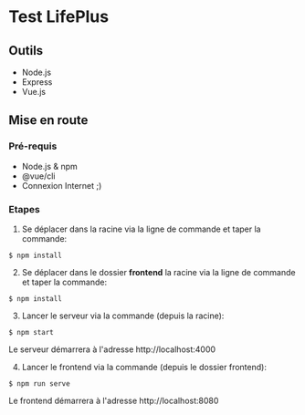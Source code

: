 # Test LifePlus

## Outils
  - Node.js
  - Express
  - Vue.js

## Mise en route

### Pré-requis
- Node.js & npm
- @vue/cli
- Connexion Internet ;)


### Etapes 
1. Se déplacer dans la racine via la ligne de commande et taper la commande:

```shell
$ npm install
```

2. Se déplacer dans le dossier **frontend** la racine via la ligne de commande et taper la commande:

```shell
$ npm install
```
3. Lancer le serveur via la commande (depuis la racine):

```shell
$ npm start
```

Le serveur démarrera à l'adresse http://localhost:4000

4. Lancer le frontend via la commande (depuis le dossier frontend):

```shell
$ npm run serve
```

Le frontend démarrera à l'adresse http://localhost:8080
